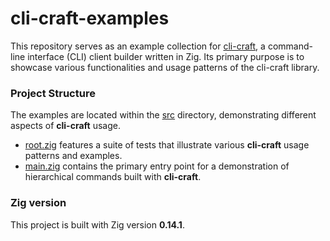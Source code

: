 # cli-craft-examples
This repository serves as an example collection for [cli-craft](https://github.com/SarthakMakhija/cli-craft), a command-line interface (CLI) client builder written in Zig. Its primary purpose is to showcase various functionalities and usage patterns of the cli-craft library.

### Project Structure
The examples are located within the [src](https://github.com/SarthakMakhija/cli-craft-examples/tree/main/src) directory, demonstrating different aspects of **cli-craft** usage.

- [root.zig](https://github.com/SarthakMakhija/cli-craft-examples/blob/main/src/root.zig) features a suite of tests that illustrate various **cli-craft** usage patterns and examples.
- [main.zig](https://github.com/SarthakMakhija/cli-craft-examples/blob/main/src/main.zig) contains the primary entry point for a demonstration of hierarchical commands built with **cli-craft**.

### Zig version
This project is built with Zig version **0.14.1**.
